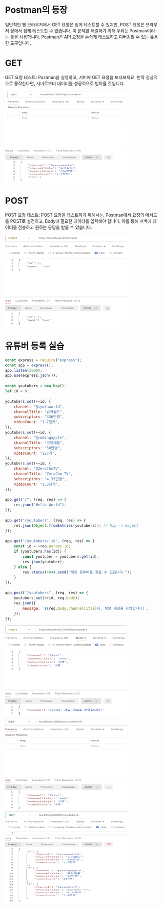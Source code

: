 # Postman의 등장

일반적인 웹 브라우저에서 GET 요청은 쉽게 테스트할 수 있지만, POST 요청은 브라우저 상에서 쉽게 테스트할 수 없습니다. 이 문제를 해결하기 위해 우리는 Postman이라는 툴을 사용합니다. Postman은 API 요청을 손쉽게 테스트하고 디버깅할 수 있는 유용한 도구입니다.

# GET

GET 요청 테스트: Postman을 실행하고, 서버에 GET 요청을 보내보세요. 만약 정상적으로 동작한다면, 서버로부터 데이터를 성공적으로 받아올 것입니다.

<img src="images/1.png" alt="alt text" width="400" height="300"/>

# POST

POST 요청 테스트: POST 요청을 테스트하기 위해서는, Postman에서 요청의 메서드를 POST로 설정하고, Body에 필요한 데이터를 입력해야 합니다. 이를 통해 서버에 데이터를 전송하고 원하는 응답을 받을 수 있습니다.

<img src="images/2.png" alt="alt text" width="400" height="300"/>

# 유튜버 등록 실습

~~~javascript
const express = require("express");
const app = express();
app.listen(3000);
app.use(express.json());

const youtubers = new Map();
let id = 0;

youtubers.set(++id, {
    channel: "@syukaworld",
    channelTitle: "슈카월드",
    subscriptors: "336만명",
    videoCount: "1.7천개",
});
youtubers.set(++id, {
    channel: "@codingapple",
    channelTitle: "코딩애플",
    subscriptors: "30만명",
    videoCount: "227개",
});
youtubers.set(++id, {
    channel: "@ZeroChoTV",
    channelTitle: "ZeroCho TV",
    subscriptors: "4.33만명",
    videoCount: "1.3천개",
});

app.get("/", (req, res) => {
    res.json("Hello World");
});

app.get("/youtubers", (req, res) => {
    res.json(Object.fromEntries(youtubers)); // Map -> Object
});

app.get("/youtubers/:id", (req, res) => {
    const id = +req.params.id;
    if (youtubers.has(id)) {
        const youtuber = youtubers.get(id);
        res.json(youtuber);
    } else {
        res.status(404).send("해당 유튜버를 찾을 수 없습니다.");
    }
});

app.post("/youtubers", (req, res) => {
    youtubers.set(++id, req.body);
    res.json({
        message: `${req.body.channelTitle}님, 채널 개설을 환영합니다!`,
    });
});
~~~

<img src="images/3.png" alt="alt text" width="400" height="300"/>
<img src="images/4.png" alt="alt text" width="400" height="300"/>
<img src="images/5.png" alt="alt text" width="400" height="300"/>